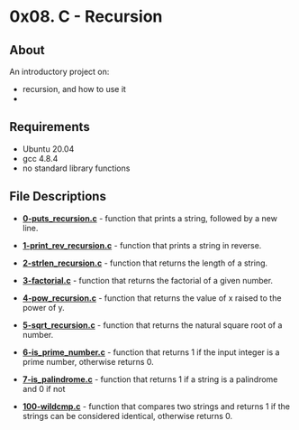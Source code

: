 # 0x08. C - Recursion

## About
An introductory project on:
- recursion, and how to use it
- 
## Requirements
- Ubuntu 20.04
- gcc 4.8.4
- no standard library functions

## File Descriptions

- **[0-puts_recursion.c](0-puts_recursion.c)** - function that prints a string, followed by a new line.

- **[1-print_rev_recursion.c](1-print_rev_recursion.c)** - function that prints a string in reverse.

- **[2-strlen_recursion.c](2-strlen_recursion.c)** - function that returns the length of a string.

- **[3-factorial.c](3-factorial.c)** - function that returns the factorial of a given number.

- **[4-pow_recursion.c](4-pow_recursion.c)** - function that returns the value of x raised to the power of y.

- **[5-sqrt_recursion.c](5-sqrt_recursion.c)** - function that returns the natural square root of a number.

- **[6-is_prime_number.c](6-is_prime_number.c)** - function that returns 1 if the input integer is a prime number, otherwise returns 0.

- **[7-is_palindrome.c](7-is_palindrome.c)** - function that returns 1 if a string is a palindrome and 0 if not

- **[100-wildcmp.c](100-wildcmp.c)** - function that compares two strings and returns 1 if the strings can be considered identical, otherwise returns 0.

